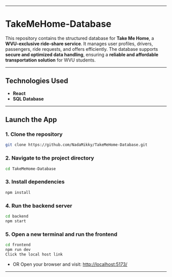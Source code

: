 
---

# **TakeMeHome-Database**

This repository contains the structured database for **Take Me Home**, a **WVU-exclusive ride-share service**. It manages user profiles, drivers, passengers, ride requests, and offers efficiently. The database supports **secure and optimized data handling**, ensuring a **reliable and affordable transportation solution** for WVU students.

---

## **Technologies Used**

* **React**
* **SQL Database**

---

## **Launch the App**

### 1. **Clone the repository**

```bash
git clone https://github.com/NadaMikky/TakeMeHome-Database.git
```

### 2. **Navigate to the project directory**

```bash
cd TakeMeHome-Database
```

### 3. **Install dependencies**

```bash
npm install
```

### 4. **Run the backend server**

```bash
cd backend
npm start
```

### 5. **Open a new terminal and run the frontend**

```bash
cd frontend
npm run dev
Click the local host link
```
* OR Open your browser and visit: [http://localhost:5173/](http://localhost:5173/)

---